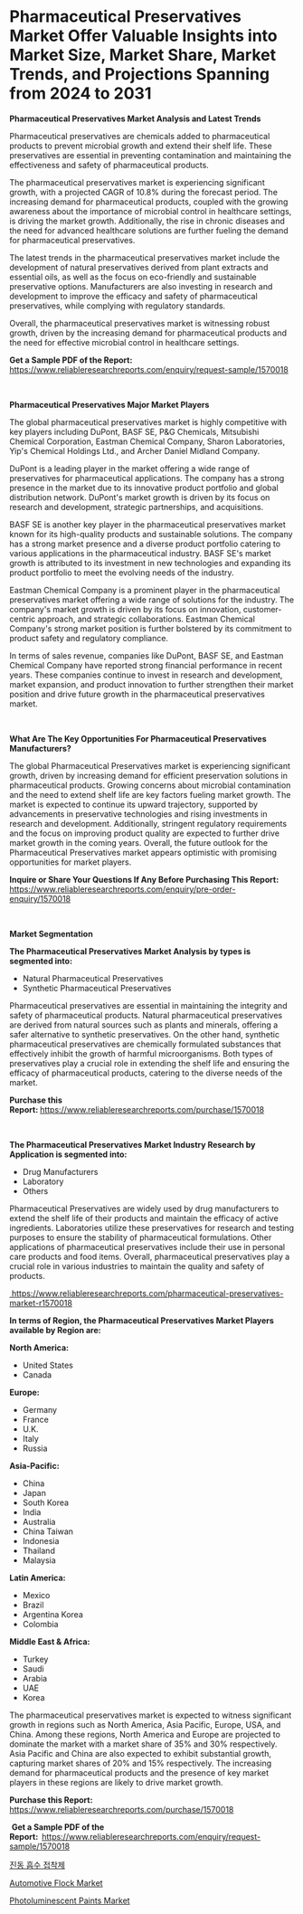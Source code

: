 <p><h1>Pharmaceutical Preservatives Market Offer Valuable Insights into Market Size, Market Share, Market Trends, and Projections Spanning from 2024 to 2031</h1></p><p><strong>Pharmaceutical Preservatives Market Analysis and Latest Trends</strong></p>
<p><p>Pharmaceutical preservatives are chemicals added to pharmaceutical products to prevent microbial growth and extend their shelf life. These preservatives are essential in preventing contamination and maintaining the effectiveness and safety of pharmaceutical products.</p><p>The pharmaceutical preservatives market is experiencing significant growth, with a projected CAGR of 10.8% during the forecast period. The increasing demand for pharmaceutical products, coupled with the growing awareness about the importance of microbial control in healthcare settings, is driving the market growth. Additionally, the rise in chronic diseases and the need for advanced healthcare solutions are further fueling the demand for pharmaceutical preservatives.</p><p>The latest trends in the pharmaceutical preservatives market include the development of natural preservatives derived from plant extracts and essential oils, as well as the focus on eco-friendly and sustainable preservative options. Manufacturers are also investing in research and development to improve the efficacy and safety of pharmaceutical preservatives, while complying with regulatory standards.</p><p>Overall, the pharmaceutical preservatives market is witnessing robust growth, driven by the increasing demand for pharmaceutical products and the need for effective microbial control in healthcare settings.</p></p>
<p><strong>Get a Sample PDF of the Report:&nbsp;</strong> <a href="https://www.reliableresearchreports.com/enquiry/request-sample/1570018">https://www.reliableresearchreports.com/enquiry/request-sample/1570018</a></p>
<p>&nbsp;</p>
<p><strong>Pharmaceutical Preservatives Major Market Players</strong></p>
<p><p>The global pharmaceutical preservatives market is highly competitive with key players including DuPont, BASF SE, P&G Chemicals, Mitsubishi Chemical Corporation, Eastman Chemical Company, Sharon Laboratories, Yip's Chemical Holdings Ltd., and Archer Daniel Midland Company.</p><p>DuPont is a leading player in the market offering a wide range of preservatives for pharmaceutical applications. The company has a strong presence in the market due to its innovative product portfolio and global distribution network. DuPont's market growth is driven by its focus on research and development, strategic partnerships, and acquisitions.</p><p>BASF SE is another key player in the pharmaceutical preservatives market known for its high-quality products and sustainable solutions. The company has a strong market presence and a diverse product portfolio catering to various applications in the pharmaceutical industry. BASF SE's market growth is attributed to its investment in new technologies and expanding its product portfolio to meet the evolving needs of the industry.</p><p>Eastman Chemical Company is a prominent player in the pharmaceutical preservatives market offering a wide range of solutions for the industry. The company's market growth is driven by its focus on innovation, customer-centric approach, and strategic collaborations. Eastman Chemical Company's strong market position is further bolstered by its commitment to product safety and regulatory compliance.</p><p>In terms of sales revenue, companies like DuPont, BASF SE, and Eastman Chemical Company have reported strong financial performance in recent years. These companies continue to invest in research and development, market expansion, and product innovation to further strengthen their market position and drive future growth in the pharmaceutical preservatives market.</p></p>
<p>&nbsp;</p>
<p><strong>What Are The Key Opportunities For Pharmaceutical Preservatives Manufacturers?</strong></p>
<p><p>The global Pharmaceutical Preservatives market is experiencing significant growth, driven by increasing demand for efficient preservation solutions in pharmaceutical products. Growing concerns about microbial contamination and the need to extend shelf life are key factors fueling market growth. The market is expected to continue its upward trajectory, supported by advancements in preservative technologies and rising investments in research and development. Additionally, stringent regulatory requirements and the focus on improving product quality are expected to further drive market growth in the coming years. Overall, the future outlook for the Pharmaceutical Preservatives market appears optimistic with promising opportunities for market players.</p></p>
<p><strong>Inquire or Share Your Questions If Any Before Purchasing This Report:</strong> <a href="https://www.reliableresearchreports.com/enquiry/pre-order-enquiry/1570018">https://www.reliableresearchreports.com/enquiry/pre-order-enquiry/1570018</a></p>
<p>&nbsp;</p>
<p><strong>Market Segmentation</strong></p>
<p><strong>The Pharmaceutical Preservatives Market Analysis by types is segmented into:</strong></p>
<p><ul><li>Natural Pharmaceutical Preservatives</li><li>Synthetic Pharmaceutical Preservatives</li></ul></p>
<p><p>Pharmaceutical preservatives are essential in maintaining the integrity and safety of pharmaceutical products. Natural pharmaceutical preservatives are derived from natural sources such as plants and minerals, offering a safer alternative to synthetic preservatives. On the other hand, synthetic pharmaceutical preservatives are chemically formulated substances that effectively inhibit the growth of harmful microorganisms. Both types of preservatives play a crucial role in extending the shelf life and ensuring the efficacy of pharmaceutical products, catering to the diverse needs of the market.</p></p>
<p><strong>Purchase this Report:&nbsp;</strong><a href="https://www.reliableresearchreports.com/purchase/1570018">https://www.reliableresearchreports.com/purchase/1570018</a></p>
<p>&nbsp;</p>
<p><strong>The Pharmaceutical Preservatives Market Industry Research by Application is segmented into:</strong></p>
<p><ul><li>Drug Manufacturers</li><li>Laboratory</li><li>Others</li></ul></p>
<p><p>Pharmaceutical Preservatives are widely used by drug manufacturers to extend the shelf life of their products and maintain the efficacy of active ingredients. Laboratories utilize these preservatives for research and testing purposes to ensure the stability of pharmaceutical formulations. Other applications of pharmaceutical preservatives include their use in personal care products and food items. Overall, pharmaceutical preservatives play a crucial role in various industries to maintain the quality and safety of products.</p></p>
<p><a href="https://www.reliableresearchreports.com/pharmaceutical-preservatives-market-r1570018">&nbsp;https://www.reliableresearchreports.com/pharmaceutical-preservatives-market-r1570018</a></p>
<p><strong>In terms of Region, the Pharmaceutical Preservatives Market Players available by Region are:</strong></p>
<p>
    <p> <strong> North America: </strong>
        <ul>
            <li>United States</li>
            <li>Canada</li>
        </ul>
        </p> 
    <p> <strong> Europe: </strong>
        <ul>
            <li>Germany</li>
            <li>France</li>
            <li>U.K.</li>
            <li>Italy</li>
            <li>Russia</li>
        </ul>
        </p> 
    <p> <strong> Asia-Pacific: </strong>
        <ul>
            <li>China</li>
            <li>Japan</li>
            <li>South Korea</li>
            <li>India</li>
            <li>Australia</li>
            <li>China Taiwan</li>
            <li>Indonesia</li>
            <li>Thailand</li>
            <li>Malaysia</li>
        </ul>
        </p> 
    <p> <strong> Latin America: </strong>
        <ul>
            <li>Mexico</li>
            <li>Brazil</li>
            <li>Argentina Korea</li>
            <li>Colombia</li>
        </ul>
        </p> 
    <p> <strong> Middle East & Africa: </strong>
        <ul>
            <li>Turkey</li>
            <li>Saudi</li>
            <li>Arabia</li>
            <li>UAE</li>
            <li>Korea</li>
        </ul>
    </p>
    </p>
<p><p>The pharmaceutical preservatives market is expected to witness significant growth in regions such as North America, Asia Pacific, Europe, USA, and China. Among these regions, North America and Europe are projected to dominate the market with a market share of 35% and 30% respectively. Asia Pacific and China are also expected to exhibit substantial growth, capturing market shares of 20% and 15% respectively. The increasing demand for pharmaceutical products and the presence of key market players in these regions are likely to drive market growth.</p></p>
<p><strong>Purchase this Report: </strong><a href="https://www.reliableresearchreports.com/purchase/1570018">https://www.reliableresearchreports.com/purchase/1570018</a></p>
<p>&nbsp;<strong>Get a Sample PDF of the Report:&nbsp;&nbsp;</strong><a href="https://www.reliableresearchreports.com/enquiry/request-sample/1570018">https://www.reliableresearchreports.com/enquiry/request-sample/1570018</a></p>
<p><strong></strong></p>
<p><p><a href="https://github.com/erwindropdead54/Market-Research-Report-List-1/blob/main/3542098103520.md">진동 흡수 접착제</a></p><p><a href="https://github.com/EbonyHane1955/Market-Research-Report-List-1/blob/main/automotive-flock-market.md">Automotive Flock Market</a></p><p><a href="https://github.com/NaomieConner2023/Market-Research-Report-List-1/blob/main/photoluminescent-paints-market.md">Photoluminescent Paints Market</a></p></p>
